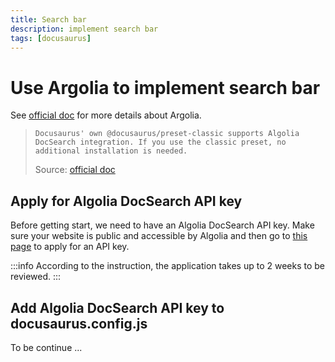 ```yaml
---
title: Search bar
description: implement search bar
tags: [docusaurus]
---
```


# Use Argolia to implement search bar

See [official doc](https://docusaurus.io/docs/search) for more details about Argolia.

> `Docusaurus' own @docusaurus/preset-classic supports Algolia DocSearch integration. If you use the classic preset, no additional installation is needed.`
>
> Source: [official doc](https://docusaurus.io/docs/search#connecting-algolia)

## Apply for Algolia DocSearch API key

Before getting start, we need to have an Algolia DocSearch API key. Make sure your website is public and accessible by Algolia and then go to [this page](https://docsearch.algolia.com/apply/) to apply for an API key.

:::info
According to the instruction, the application takes up to 2 weeks to be reviewed.
:::

## Add Algolia DocSearch API key to docusaurus.config.js

To be continue ...
